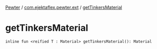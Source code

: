 [Pewter](../index.md) / [com.ejektaflex.pewter.ext](index.md) / [getTinkersMaterial](./get-tinkers-material.md)

# getTinkersMaterial

`inline fun <reified T : Material> getTinkersMaterial(): Material`